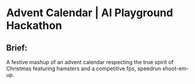 # Advent Calendar | AI Playground Hackathon
## Brief:
A festive mashup of an advent calendar respecting the true spirit of Christmas featuring hamsters and a competitive fps, speedrun shoot-em-up.

